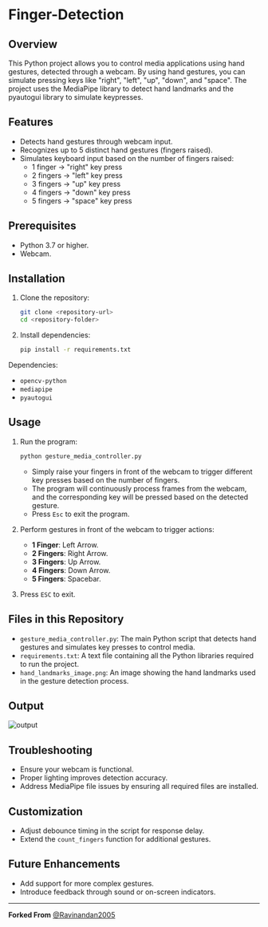 # Finger-Detection

## Overview
This Python project allows you to control media applications using hand gestures, detected through a webcam. By using hand gestures, you can simulate pressing keys like "right", "left", "up", "down", and "space". The project uses the MediaPipe library to detect hand landmarks and the pyautogui library to simulate keypresses.

## Features
- Detects hand gestures through webcam input.
- Recognizes up to 5 distinct hand gestures (fingers raised).
- Simulates keyboard input based on the number of fingers raised:
  - 1 finger → "right" key press
  - 2 fingers → "left" key press
  - 3 fingers → "up" key press
  - 4 fingers → "down" key press
  - 5 fingers → "space" key press

## Prerequisites
- Python 3.7 or higher.
- Webcam.

## Installation
1. Clone the repository:
   ```bash
   git clone <repository-url>
   cd <repository-folder>
   ```

2. Install dependencies:
   ```bash
   pip install -r requirements.txt
   ```

Dependencies:
- `opencv-python`
- `mediapipe`
- `pyautogui`

## Usage
1. Run the program:
   ```bash
   python gesture_media_controller.py
   ```
   - Simply raise your fingers in front of the webcam to trigger different key presses based on the number of fingers.
   - The program will continuously process frames from the webcam, and the corresponding key will be pressed based on the detected gesture.
   - Press `Esc` to exit the program.

2. Perform gestures in front of the webcam to trigger actions:
   - **1 Finger**: Left Arrow.
   - **2 Fingers**: Right Arrow.
   - **3 Fingers**: Up Arrow.
   - **4 Fingers**: Down Arrow.
   - **5 Fingers**: Spacebar.

3. Press `ESC` to exit.

## Files in this Repository
- `gesture_media_controller.py`: The main Python script that detects hand gestures and simulates key presses to control media.
- `requirements.txt`: A text file containing all the Python libraries required to run the project.
- `hand_landmarks_image.png`: An image showing the hand landmarks used in the gesture detection process.

## Output

![output](https://github.com/user-attachments/assets/292db8c6-7936-4662-be1b-18bc55c1514d)


## Troubleshooting
- Ensure your webcam is functional.
- Proper lighting improves detection accuracy.
- Address MediaPipe file issues by ensuring all required files are installed.

## Customization
- Adjust debounce timing in the script for response delay.
- Extend the `count_fingers` function for additional gestures.

## Future Enhancements
- Add support for more complex gestures.
- Introduce feedback through sound or on-screen indicators.

---

**Forked From** [@Ravinandan2005](https://github.com/ravinandan2005)
